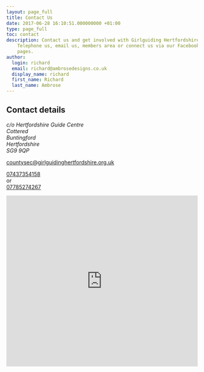 ```yaml
---
layout: page_full
title: Contact Us
date: 2017-06-28 16:10:51.000000000 +01:00
type: page_full
toc: contact
description: Contact us and get involved with Girlguiding Hertfordshire.
    Telephone us, email us, members area or connect us via our Facebook or Twitter
    pages.
author:
  login: richard
  email: richard@ambrosedesigns.co.uk
  display_name: richard
  first_name: Richard
  last_name: Ambrose
---
```

<div class="col-sm-12 col-md-6 col-md-offset-0">
<h2>Contact details</h2>
<div class="Contact-details">
<address>c/o Hertfordshire Guide Centre<br/>
Cottered  <br/>
Buntingford  <br/>
Hertfordshire  <br/>
SG9 9QP</address>

<div class="contact-bottom">
<p>
<a href="mailto:countysec@girlguidinghertfordshire.org.uk?subject=Response from Website"><i class="fa fa-at"></i>countysec@girlguidinghertfordshire.org.uk</a></p>
<p>
<a href="callto:07437354158">07437354158</a> <br/>
or <br/>
<a href="callto:07785274267">07785274267</a> <br/>
</p>
</div>
</div>
</div>
<iframe style="border: 0;" src="https://www.google.com/maps/embed?pb=!1m18!1m12!1m3!1d2459.275669251542!2d-0.08255438388217032!3d51.94716427970983!2m3!1f0!2f0!3f0!3m2!1i1024!2i768!4f13.1!3m3!1m2!1s0x48762be581be0ac9%3A0x270a82ff6b880eb9!2sGirlguiding+UK!5e0!3m2!1sen!2suk!4v1498666098991"
    width="100%" height="450" frameborder="0" allowfullscreen="allowfullscreen"></iframe>